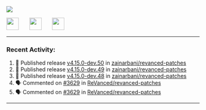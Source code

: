 <p align="left">
  <!-- Typing SVG by DenverCoder1 - https://github.com/DenverCoder1/readme-typing-svg -->
  <a href="https://github.com/DenverCoder1/readme-typing-svg">
    <img src="https://readme-typing-svg.demolab.com/?lines=Hello%2E%2E%2E;Im%20Zain;&font=Fira%20Code&center=false&width=440&height=45&color=00FFFF&vCenter=true&pause=1000&size=22" /></a>
</p>

<p align="left">
  <a href="https://www.youtube.com/@zainarbani"><img width="32px" src="https://www.freeiconspng.com/uploads/youtube-subscribe-png-youtube-subscribe-to-5.png"/></a>
  &#8287;&#8287;&#8287;&#8287;&#8287;
  <a href="https://discord.com/invite/4dMPpvKm"><img width="32px" src="https://www.freeiconspng.com/uploads/discord-icon-7.png"/></a>
  &#8287;&#8287;&#8287;&#8287;&#8287;
  <a href="https://t.me/AnotherZain"><img width="32px" src="https://www.freeiconspng.com/uploads/telegram-icon-1.png"></a>
</p>

---

<h3>Recent Activity:</h3>

<!-- https://github.com/jamesgeorge007/github-activity-readme -->
<!--START_SECTION:activity-->
1. 🚀 Published release [v4.15.0-dev.50](https://github.com/zainarbani/revanced-patches/releases/tag/v4.15.0-dev.50) in [zainarbani/revanced-patches](https://github.com/zainarbani/revanced-patches)
2. 🚀 Published release [v4.15.0-dev.49](https://github.com/zainarbani/revanced-patches/releases/tag/v4.15.0-dev.49) in [zainarbani/revanced-patches](https://github.com/zainarbani/revanced-patches)
3. 🚀 Published release [v4.15.0-dev.48](https://github.com/zainarbani/revanced-patches/releases/tag/v4.15.0-dev.48) in [zainarbani/revanced-patches](https://github.com/zainarbani/revanced-patches)
4. 🗣 Commented on [#3629](https://github.com/ReVanced/revanced-patches/pull/3629#issuecomment-2357507857) in [ReVanced/revanced-patches](https://github.com/ReVanced/revanced-patches)
5. 🗣 Commented on [#3629](https://github.com/ReVanced/revanced-patches/pull/3629#issuecomment-2357489060) in [ReVanced/revanced-patches](https://github.com/ReVanced/revanced-patches)
<!--END_SECTION:activity-->

---
